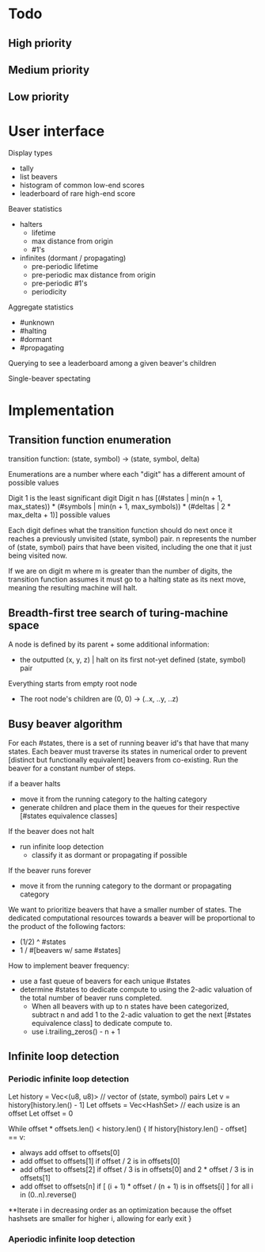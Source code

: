 # Todo

## High priority



## Medium priority



## Low priority



# User interface

Display types
- tally
- list beavers
- histogram of common low-end scores
- leaderboard of rare high-end score

Beaver statistics
- halters
  - lifetime
  - max distance from origin
  - #1's
- infinites (dormant / propagating)
  - pre-periodic lifetime
  - pre-periodic max distance from origin
  - pre-periodic #1's
  - periodicity

Aggregate statistics
- #unknown
- #halting
- #dormant
- #propagating

Querying to see a leaderboard among a given beaver's children

Single-beaver spectating

# Implementation

## Transition function enumeration

transition function:
(state, symbol) -> (state, symbol, delta)

Enumerations are a number where each "digit" has a different amount of possible values

Digit 1 is the least significant digit
Digit n has [(#states | min(n + 1, max_states)) * (#symbols | min(n + 1, max_symbols)) * (#deltas | 2 * max_delta + 1)] possible values

Each digit defines what the transition function should do next once it reaches a previously unvisited (state, symbol) pair.
n represents the number of (state, symbol) pairs that have been visited, including the one that it just being visited now.

If we are on digit m where m is greater than the number of digits, the transition function assumes it must go to a halting state as its next move,
meaning the resulting machine will halt.

## Breadth-first tree search of turing-machine space

A node is defined by its parent + some additional information:
- the outputted (x, y, z) | halt on its first not-yet defined (state, symbol) pair

Everything starts from empty root node
- The root node's children are (0, 0) -> (..x, ..y, ..z)


## Busy beaver algorithm

For each #states, there is a set of running beaver id's that have that many states.
Each beaver must traverse its states in numerical order to prevent [distinct but functionally equivalent] beavers from co-existing.
Run the beaver for a constant number of steps.

if a beaver halts
- move it from the running category to the halting category
- generate children and place them in the queues for their respective [#states equivalence classes]

If the beaver does not halt
- run infinite loop detection
  - classify it as dormant or propagating if possible

If the beaver runs forever
- move it from the running category to the dormant or propagating category

We want to prioritize beavers that have a smaller number of states.
The dedicated computational resources towards a beaver will be proportional to the product of the following factors:
- (1/2) ^ #states
- 1 / #[beavers w/ same #states]

How to implement beaver frequency:
- use a fast queue of beavers for each unique #states
- determine #states to dedicate compute to using the 2-adic
  valuation of the total number of beaver runs completed.
  - When all beavers with up to n states have been categorized,
    subtract n and add 1 to the 2-adic valuation to get the next
    [#states equivalence class] to dedicate compute to.
  - use i.trailing_zeros() - n + 1

## Infinite loop detection

### Periodic infinite loop detection

Let history = Vec<(u8, u8)> // vector of (state, symbol) pairs
Let v = history[history.len() - 1]
Let offsets = Vec<HashSet<usize>> // each usize is an offset
Let offset = 0

While offset * offsets.len() < history.len() {
  If history[history.len() - offset] == v:
  - always add offset to offsets[0]
  - add offset to offsets[1] if offset / 2 is in offsets[0]
  - add offset to offsets[2] if offset / 3 is in offsets[0] and 2 * offset / 3 is in offsets[1]
  - add offset to offsets[n] if [ (i + 1) * offset / (n + 1) is in offsets[i] ] for all i in (0..n).reverse()

  **Iterate i in decreasing order as an optimization because the offset hashsets are smaller for higher i, allowing for early exit
}


### Aperiodic infinite loop detection
